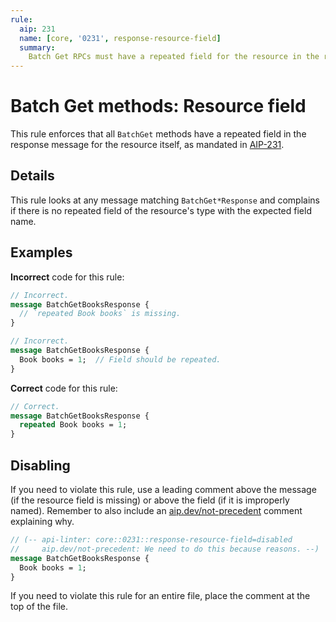 ```yaml
---
rule:
  aip: 231
  name: [core, '0231', response-resource-field]
  summary:
    Batch Get RPCs must have a repeated field for the resource in the response.
---
```


# Batch Get methods: Resource field

This rule enforces that all `BatchGet` methods have a repeated field in the
response message for the resource itself, as mandated in [AIP-231][].

## Details

This rule looks at any message matching `BatchGet*Response` and complains if
there is no repeated field of the resource's type with the expected field name.

## Examples

**Incorrect** code for this rule:

```proto
// Incorrect.
message BatchGetBooksResponse {
  // `repeated Book books` is missing.
}
```

```proto
// Incorrect.
message BatchGetBooksResponse {
  Book books = 1;  // Field should be repeated.
}
```

**Correct** code for this rule:

```proto
// Correct.
message BatchGetBooksResponse {
  repeated Book books = 1;
}
```

## Disabling

If you need to violate this rule, use a leading comment above the message (if
the resource field is missing) or above the field (if it is improperly named).
Remember to also include an [aip.dev/not-precedent][] comment explaining why.

```proto
// (-- api-linter: core::0231::response-resource-field=disabled
//     aip.dev/not-precedent: We need to do this because reasons. --)
message BatchGetBooksResponse {
  Book books = 1;
}
```

If you need to violate this rule for an entire file, place the comment at the
top of the file.

[aip-231]: https://aip.dev/231
[aip.dev/not-precedent]: https://aip.dev/not-precedent
